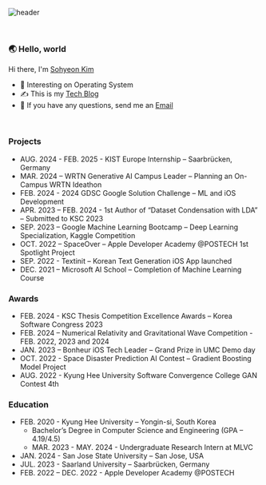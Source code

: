 ![header](https://capsule-render.vercel.app/api?type=venom&color=75ab12&text=🌱&nbsp;Sohyeon&nbsp;Kim&nbsp;🥦)

<div align="leading">
<br/>
	
### 🌏 Hello, world
Hi there, I'm [Sohyeon Kim](https://www.linkedin.com/in/sohyeonkim-dev-colli)
- 🍎 Interesting on Operating System
- ✍️ This is my [Tech Blog](https://sohyeonkim-dev.tistory.com)
- 💌 If you have any questions, send me an [Email](mailto:happythgus@khu.ac.kr)
</div>
<br/>

### Projects
- AUG. 2024 - FEB. 2025 - KIST Europe Internship – Saarbrücken, Germany 
- MAR. 2024 – WRTN Generative AI Campus Leader – Planning an On-Campus WRTN Ideathon
- FEB. 2024 - 2024 GDSC Google Solution Challenge – ML and iOS Development
- APR. 2023 – FEB. 2024 - 1st Author of “Dataset Condensation with LDA” – Submitted to KSC 2023
- SEP. 2023 – Google Machine Learning Bootcamp – Deep Learning Specialization, Kaggle Competition
- OCT. 2022 – SpaceOver – Apple Developer Academy @POSTECH 1st Spotlight Project
- SEP. 2022 - Textinit – Korean Text Generation iOS App launched
- DEC. 2021 – Microsoft AI School – Completion of Machine Learning Course 

### Awards
- FEB. 2024 - KSC Thesis Competition Excellence Awards – Korea Software Congress 2023
- FEB. 2024 – Numerical Relativity and Gravitational Wave Competition - FEB. 2022, 2023 and 2024
- JAN. 2023 – Bonheur iOS Tech Leader – Grand Prize in UMC Demo day
- OCT. 2022 - Space Disaster Prediction AI Contest – Gradient Boosting Model Project
- AUG. 2022 - Kyung Hee University Software Convergence College GAN Contest 4th 

### Education 
- FEB. 2020 - Kyung Hee University – Yongin-si, South Korea
	- Bachelor’s Degree in Computer Science and Engineering (GPA – 4.19/4.5)
	- MAR. 2023 - MAY. 2024 - Undergraduate Research Intern at MLVC
- JAN. 2024 - San Jose State University – San Jose, USA
- JUL. 2023 - Saarland University – Saarbrücken, Germany
- FEB. 2022 – DEC. 2022 - Apple Developer Academy @POSTECH

<!--
<div align="leading">
![trophy](https://github-profile-trophy.vercel.app/?username=SohyeonKim-dev&no-frame=true&margin-w=3&margin-h=0&rank=SECRET,SSS,SS,S,AAA,AA,A&theme=onedark&no-bg=true)
</div>
<!--


